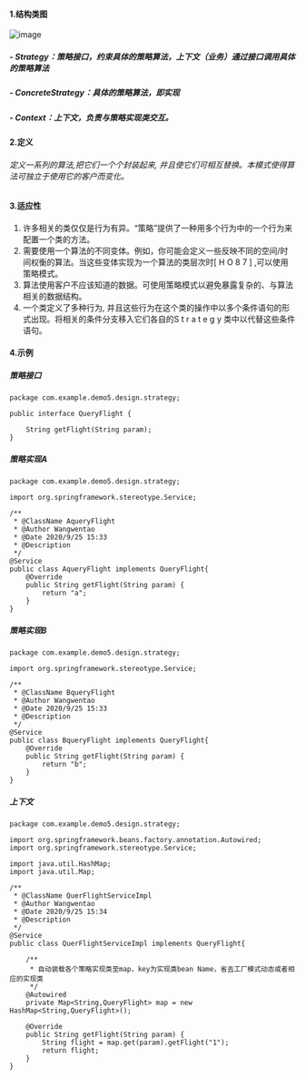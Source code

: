#### 1.结构类图
![image](http://note.youdao.com/yws/public/resource/c5be5802daf0385d18fbdfde57d959e9/xmlnote/961361880AE14B9A816824850718E902/7833)
##### - Strategy：策略接口，约束具体的策略算法，上下文（业务）通过接口调用具体的策略算法
##### - ConcreteStrategy：具体的策略算法，即实现
##### - Context：上下文，负责与策略实现类交互。


#### 2.定义
###### 定义一系列的算法,把它们一个个封装起来, 并且使它们可相互替换。本模式使得算法可独立于使用它的客户而变化。

#### 3.适应性
1. 许多相关的类仅仅是行为有异。“策略”提供了一种用多个行为中的一个行为来配置一个类的方法。 
1. 需要使用一个算法的不同变体。例如，你可能会定义一些反映不同的空间/时间权衡的算法。当这些变体实现为一个算法的类层次时[ H O 8 7 ] ,可以使用策略模式。 
1. 算法使用客户不应该知道的数据。可使用策略模式以避免暴露复杂的、与算法相关的数据结构。 
1. 一个类定义了多种行为, 并且这些行为在这个类的操作中以多个条件语句的形式出现。将相关的条件分支移入它们各自的S t r a t e g y 类中以代替这些条件语句。 

#### 4.示例
##### 策略接口

```
package com.example.demo5.design.strategy;

public interface QueryFlight {

    String getFlight(String param);
}

```

##### 策略实现A

```
package com.example.demo5.design.strategy;

import org.springframework.stereotype.Service;

/**
 * @ClassName AqueryFlight
 * @Author Wangwentao
 * @Date 2020/9/25 15:33
 * @Description
 */
@Service
public class AqueryFlight implements QueryFlight{
    @Override
    public String getFlight(String param) {
        return "a";
    }
}

```

##### 策略实现B

```
package com.example.demo5.design.strategy;

import org.springframework.stereotype.Service;

/**
 * @ClassName BqueryFlight
 * @Author Wangwentao
 * @Date 2020/9/25 15:33
 * @Description
 */
@Service
public class BqueryFlight implements QueryFlight{
    @Override
    public String getFlight(String param) {
        return "b";
    }
}

```

##### 上下文

```
package com.example.demo5.design.strategy;

import org.springframework.beans.factory.annotation.Autowired;
import org.springframework.stereotype.Service;

import java.util.HashMap;
import java.util.Map;

/**
 * @ClassName QuerFlightServiceImpl
 * @Author Wangwentao
 * @Date 2020/9/25 15:34
 * @Description
 */
@Service
public class QuerFlightServiceImpl implements QueryFlight{

    /**
     * 自动装载各个策略实现类至map，key为实现类bean Name，省去工厂模式动态或者相应的实现类
     */
    @Autowired
    private Map<String,QueryFlight> map = new HashMap<String,QueryFlight>();

    @Override
    public String getFlight(String param) {
        String flight = map.get(param).getFlight("1");
        return flight;
    }
}

```
